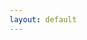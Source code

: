 ```yaml
---
layout: default
---
```





<link rel="stylesheet" href="https://maxcdn.bootstrapcdn.com/font-awesome/4.5.0/css/font-awesome.min.css">
<div id=""> 
        <a href="https://www.facebook.com/sharer/sharer.php?u={{ site.url }}{{ page.url }}" onclick="window.open(this.href, 'mywin',
'left=20,top=20,width=500,height=500,toolbar=1,resizable=0'); return false;" ><i class="fa fa-facebook-square fa-2x"></i></a>
        <a href="https://twitter.com/home?status={{ site.url }}{{ page.url }}" onclick="window.open(this.href, 'mywin',
'left=20,top=20,width=500,height=500,toolbar=1,resizable=0'); return false;"><i class="fa fa-twitter-square fa-2x"></i></a>
        <a href="https://plus.google.com/share?url={{ site.url }}{{ page.url }}" onclick="window.open(this.href, 'mywin',
'left=20,top=20,width=500,height=500,toolbar=1,resizable=0'); return false;" ><i class="fa fa-google-plus-square fa-2x"></i></a>
        <a href="http://www.reddit.com/submit?url={{ site.url }}{{ page.url }}" onclick="window.open(this.href, 'mywin',
'left=20,top=20,width=500,height=500,toolbar=1,resizable=0'); return false;" ><i class="fa fa-reddit-square fa-2x"></i></a>                           <a href="https://www.linkedin.com/shareArticle?mini=true&url={{ site.url }}{{ page.url }}&title={{ page.title }}&summary={{ page.desc }}&source=webjeda" onclick="window.open(this.href, 'mywin',
'left=20,top=20,width=500,height=500,toolbar=1,resizable=0'); return false;" ><i class="fa fa-linkedin-square fa-2x"></i></a>                         <a href="mailto:?subject={{ page.title }}&amp;body=Check out this site {{ site.url }}{{ page.url }}" onclick="window.open(this.href, 'mywin',
'left=20,top=20,width=500,height=500,toolbar=1,resizable=0'); return false;" ><i class="fa fa-envelope-square fa-2x"></i></a>                                  
</div>



